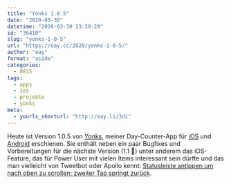 ```yaml
---
title: "Yonks 1.0.5"
date: "2020-03-30"
datetime: "2020-03-30 23:30:29"
id: "36410"
slug: "yonks-1-0-5"
url: "https://eay.cc/2020/yonks-1-0-5/"
author: "eay"
format: "aside"
categories:
  - 0815
tags:
  - apps
  - ios
  - projekte
  - yonks
meta:
  - yourls_shorturl: "http://eay.li/3di"
---
```


Heute ist Version 1.0.5 von [Yonks](https://yonks.app/), meiner Day-Counter-App für [iOS](https://yonks.app/ios) und [Android](https://yonks.app/android) erschienen. Sie enthält neben ein paar Bugfixes und Vorbereitungen für die nächste Version (1.1 🧐) unter anderem das iOS-Feature, das für Power User mit vielen Items interessant sein dürfte und das man vielleicht von Tweetbot oder Apollo kennt: [Statusleiste antippen um nach oben zu scrollen; zweiter Tap springt zurück](https://www.iphoneblog.de/2019/05/24/fur-ausgewahlte-apps-statusleiste-antippen-um-nach-oben-zu-scrollen-zweiter-tap-springt-zuruck/).
